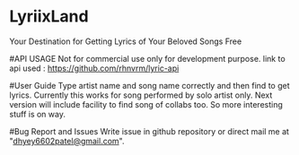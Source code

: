 # LyriixLand
Your Destination for Getting Lyrics of Your Beloved Songs Free

#API USAGE
Not for commercial use only for development purpose.
link to api used : https://github.com/rhnvrm/lyric-api
 
#User Guide
Type artist name and song name correctly and then find to get lyrics.
Currently this works for song performed by solo artist only.
Next version will include facility to find song of collabs too. So more interesting stuff is on way.

#Bug Report and Issues
Write issue in github repository or direct mail me at "dhyey6602patel@gmail.com".

